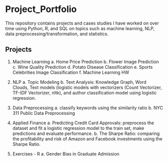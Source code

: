 # Project_Portfolio

This repository contains projects and cases studies I have worked on over time using Python, R, and SQL 
on topics such as machine learning, NLP, data preprocessing/transformation, and statistics.

## Projects 
1. Machine Learning
  a. Home Price Prediction
  b. Flower Image Prediction
  c. Wine Quality Prediction
  d. Potato Disease Classification
  e. Sports Celebrities Image Classification
  f. Machine Learning HW 
  
2. NLP
  a. Topic Modeling
  b. Text Analysis: Knowledge Graph, Word Clouds, Text models (logistic models with vectorizers (Count Vectorizer, TF-IDF Vectorizer, nltk), and author classification model using logistic regression.
  
3. Data Preprocessing
  a. classify keywords using the similarity ratio
  b. NYC 311 Public Data Preprocessing
  
4. Applied Finance
  a. Predicting Credit Card Approvals: preprocess the dataset and fit a logistic regression model to the train set, make predictions and evaluate performance. 
  b. The Sharpe Ratio: comparing the profitability and risk of Amazon and Facebook investments using the Sharpe Ratio.
5. Exercises - R 
  a. Gender Bias in Graduate Admission
